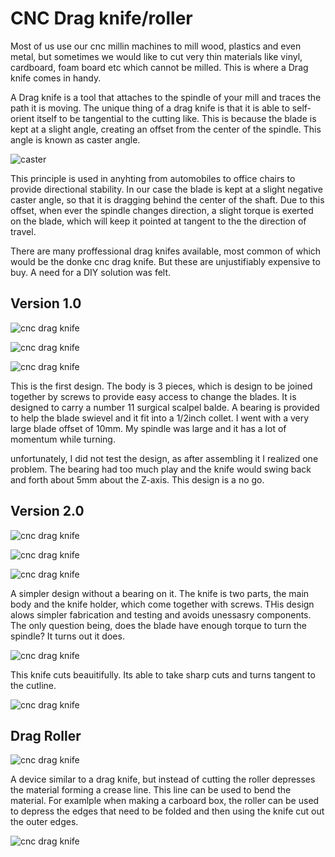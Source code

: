 # CNC Drag knife/roller

Most of us use our cnc millin machines to mill wood, plastics and even metal, but sometimes we would like to cut very thin materials like vinyl, cardboard, foam board etc which cannot be milled. This is where a Drag knife comes in handy.

A Drag knife is a tool that attaches to the spindle of your mill and traces the path it is moving. The unique thing of a drag knife is that it is able to self-orient itself to be tangential to the cutting like. This is because the blade is kept at a slight angle, creating an offset from the center of the spindle. This angle is known as caster angle.

![caster](Images/castor.jpg)

This principle is used in anyhting from automobiles to office chairs to provide directional stability. In our case the blade is kept at a slight negative caster angle, so that it is dragging behind the center of the shaft. Due to this offset, when ever the spindle changes direction, a slight torque is exerted on the blade, which will keep it pointed at tangent to the the direction of travel.

There are many proffessional drag knifes available, most common of which would be the donke cnc drag knife. But these are unjustifiably expensive to buy. A need for a DIY solution was felt.

## Version 1.0

![cnc drag knife](Images/v1.png)

![cnc drag knife](Images/v2.jpeg)

![cnc drag knife](Images/v3.jpeg)

This is the first design. The body is 3 pieces, which is design to be joined together by screws to provide easy access to change the blades. It is designed to carry a number 11 surgical scalpel balde. A bearing is provided to help the blade swievel and it fit into a 1/2inch collet. I went with a very large blade offset of 10mm. My spindle was large and it has a lot of momentum while turning.

unfortunately, I did not test the design, as after assembling it I realized one problem. The bearing had too much play and the knife would swing back and forth about 5mm about the Z-axis. This design is a no go.

## Version 2.0
![cnc drag knife](Images/dk5.png)

![cnc drag knife](Images/dk(1).jpg)

![cnc drag knife](Images/dk(2).jpg)

A simpler design without a bearing on it. The knife is two parts, the main body and the knife holder, which come together with screws.
THis design alows simpler fabrication and testing and avoids unessasry components. The only question being, does the blade have enough torque to turn the spindle? It turns out it does. 

![cnc drag knife](Images/dk(3).jpg)

This knife cuts beauitifully. Its able to take sharp cuts and turns tangent to the cutline.

![cnc drag knife](Images/dk(4).jpg)


## Drag Roller
![cnc drag knife](Images/dr1.png)

A device similar to a drag knife, but instead of cutting the roller depresses the material forming a crease line. This line can be used to bend the material. For examlple when making a carboard box, the roller can be used to depress the edges that need to be folded and then using the knife cut out the outer edges.

![cnc drag knife](Images/dr2.jpeg)

